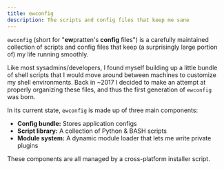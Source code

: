 ```yaml
---
title: ewconfig
description: The scripts and config files that keep me sane
---
```


`ewconfig` (short for "**ew**pratten's **config** files") is a carefully maintained collection of scripts and config files that keep <span class="gray">(a surprisingly large portion of)</span> my life running smoothly.

Like most sysadmins/developers, I found myself building up a little bundle of shell scripts that I would move around between machines to customize my shell environments. Back in ~2017 I decided to make an attempt at properly organizing these files, and thus the first generation of `ewconfig` was born.

In its current state, `ewconfig` is made up of three main components:

- **Config bundle:** Stores application configs
- **Script library:** A collection of Python & BASH scripts
- **Module system:** A dynamic module loader that lets me write private plugins

These components are all managed by a cross-platform installer script.
